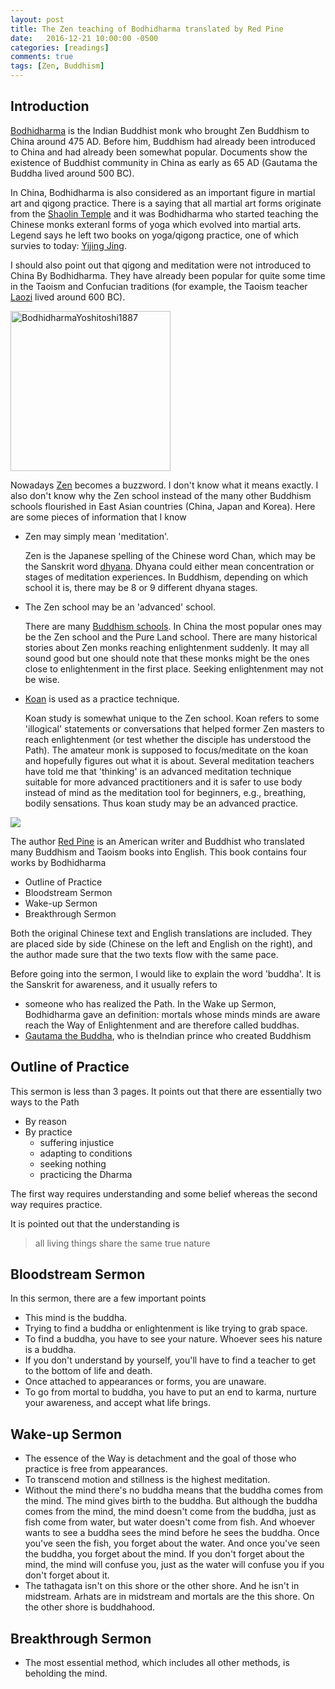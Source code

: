```yaml
---
layout: post
title: The Zen teaching of Bodhidharma translated by Red Pine
date:   2016-12-21 10:00:00 -0500
categories: [readings]
comments: true
tags: [Zen, Buddhism]
---
```


## Introduction 

[Bodhidharma](https://en.wikipedia.org/wiki/Bodhidharma) is the Indian Buddhist monk who brought Zen Buddhism to China around 475 AD.
Before him, Buddhism had already been introduced to China and had already been somewhat popular.
Documents show the existence of Buddhist community in China as early as 
65 AD (Gautama the Buddha lived around 500 BC). 

In China, Bodhidharma is also considered as an important figure in martial art and qigong practice.
There is a saying that all martial art forms originate from the [Shaolin Temple](https://en.wikipedia.org/wiki/Shaolin_Monastery) and it was Bodhidharma who 
started teaching the Chinese monks exteranl forms of yoga which evolved into 
martial arts. Legend says he left two books on yoga/qigong practice,
one of which survies to today: [Yijing Jing](https://en.wikipedia.org/wiki/Yijin_Jing).

I should also point out that qigong and meditation were not introduced to China
By Bodhidharma. They have already been popular for quite some time
in the Taoism and Confucian traditions (for example, the Taoism teacher 
[Laozi](https://en.wikipedia.org/wiki/Laozi) lived around 600 BC).

<a title="Tsukioka Yoshitoshi [Public domain], via Wikimedia Commons" href="https://commons.wikimedia.org/wiki/File%3ABodhidharmaYoshitoshi1887.jpg"><img width="256" alt="BodhidharmaYoshitoshi1887" src="https://upload.wikimedia.org/wikipedia/commons/thumb/a/a2/BodhidharmaYoshitoshi1887.jpg/256px-BodhidharmaYoshitoshi1887.jpg"/></a>

Nowadays [Zen](https://en.wikipedia.org/wiki/Zen) becomes a buzzword.
I don't know what it means exactly. I also don't know why the Zen school instead of the many other Buddhism schools flourished in East Asian countries (China, Japan and Korea).
Here are some pieces of information that I know

* Zen may simply mean 'meditation'. 

    Zen is the Japanese spelling of the Chinese word Chan, which may be the Sanskrit word [dhyana](https://en.wikipedia.org/wiki/Dhy%C4%81na_in_Buddhism). Dhyana could either mean concentration or stages of meditation experiences. In Buddhism, depending on which school it is, there may be 8 or 9 different dhyana stages.

* The Zen school may be an 'advanced' school.

    There are many [Buddhism schools](https://en.wikipedia.org/wiki/Schools_of_Buddhism). In China the most popular ones may be the Zen school and the Pure Land school. There are many historical stories about Zen monks reaching enlightenment suddenly. It may all sound good but one should note that these monks might be the ones close to enlightenment in the first place.
Seeking enlightenment may not be wise.

* [Koan](https://en.wikipedia.org/wiki/Kōan) is used as a practice technique.

    Koan study is somewhat unique to the Zen school. Koan refers to some 'illogical' statements or conversations that helped former Zen masters to reach enlightenment (or test whether the disciple has understood the Path). The amateur monk is supposed to focus/meditate on the koan and hopefully figures out what it is about. Several meditation teachers have told me that 'thinking' is an advanced meditation technique suitable for more advanced practitioners and it is safer to use body instead of mind as the meditation tool for beginners, e.g., breathing, bodily sensations. Thus koan study may be an advanced practice.

<a href="https://www.amazon.com/gp/product/0865473994/ref=as_li_tl?ie=UTF8&camp=1789&creative=9325&creativeASIN=0865473994&linkCode={{linkCode}}&tag=nosarthur2016-20&linkId={{link_id}}" target="_blank"><img border="0" src="//ws-na.amazon-adsystem.com/widgets/q?_encoding=UTF8&MarketPlace=US&ASIN=0865473994&ServiceVersion=20070822&ID=AsinImage&WS=1&Format=_SL250_&tag=nosarthur2016-20" ></a><img src="//ir-na.amazon-adsystem.com/e/ir?t=nosarthur2016-20&l=am2&o=1&a=0865473994" width="1" height="1" border="0" alt="" style="border:none !important; margin:0px !important;" />

The author [Red Pine](https://en.wikipedia.org/wiki/Red_Pine_(author)) is
an American writer and Buddhist who translated many Buddhism and Taoism books into English.
This book contains four works by Bodhidharma

* Outline of Practice
* Bloodstream Sermon
* Wake-up Sermon
* Breakthrough Sermon

Both the original Chinese text and English translations are included. They are placed side by side (Chinese on the left and English on the right), and the author made sure that the two texts flow with the same pace.

Before going into the sermon, I would like to explain the word 'buddha'.
It is the Sanskrit for awareness, and it usually refers to 

* someone who has realized the Path. In the Wake up Sermon, Bodhidharma gave an definition: mortals whose minds minds are aware reach the Way of Enlightenment and are therefore called buddhas.
* [Gautama the Buddha](https://en.wikipedia.org/wiki/Gautama_Buddha), who is theIndian prince who created Buddhism 


## Outline of Practice

This sermon is less than 3 pages. It points out that there are essentially two ways to the Path

* By reason
* By practice
    * suffering injustice 
    * adapting to conditions
    * seeking nothing
    * practicing the Dharma

The first way requires understanding and some belief
whereas the second way requires practice. 

It is pointed out that the understanding is

> all living things share the same true nature

## Bloodstream Sermon

In this sermon, there are a few important points

* This mind is the buddha.
* Trying to find a buddha or enlightenment is like trying to grab space.
* To find a buddha, you have to see your nature. Whoever sees his nature is a buddha.
* If you don't understand by yourself, you'll have to find a teacher to get to the bottom of life and death.
* Once attached to appearances or forms, you are unaware.
* To go from mortal to buddha, you have to put an end to karma, nurture your awareness, and accept what life brings.

## Wake-up Sermon

* The essence of the Way is detachment and the goal of those who practice is free from appearances.
* To transcend motion and stillness is the highest meditation.
* Without the mind there's no buddha means that the buddha comes from the mind. The mind gives birth to the buddha. But although the buddha comes from the mind, the mind doesn't come from the buddha, just as fish come from water, but water doesn't come from fish. And whoever wants to see a buddha sees the mind before he sees the buddha. Once you've seen the fish, you forget about the water. And once you've seen the buddha, you forget about the mind. If you don't forget about the mind, the mind will confuse you, just as the water will confuse you if you don't forget about it.
* The tathagata isn't on this shore or the other shore. And he isn't in midstream. Arhats are in midstream and mortals are the this shore. On the other shore is buddhahood.

## Breakthrough Sermon

* The most essential method, which includes all other methods, is beholding the mind.


